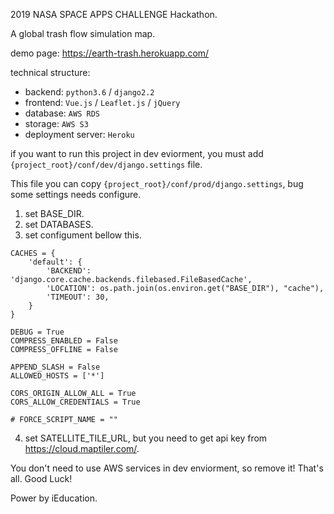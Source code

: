 2019 NASA SPACE APPS CHALLENGE Hackathon.

A global trash flow simulation map.

demo page: https://earth-trash.herokuapp.com/

technical structure: 

* backend: `python3.6` / `django2.2`
* frontend: `Vue.js` / `Leaflet.js` / `jQuery`
* database: `AWS RDS`
* storage: `AWS S3`
* deployment server: `Heroku`

if you want to run this project in dev eviorment, you must add `{project_root}/conf/dev/django.settings` file.

This file you can copy `{project_root}/conf/prod/django.settings`, bug some settings needs configure.

1. set BASE_DIR.
2. set DATABASES.
3. set configument bellow this.
```
CACHES = {
    'default': {
        'BACKEND': 'django.core.cache.backends.filebased.FileBasedCache',
        'LOCATION': os.path.join(os.environ.get("BASE_DIR"), "cache"),
        'TIMEOUT': 30,
    }
}

DEBUG = True
COMPRESS_ENABLED = False
COMPRESS_OFFLINE = False

APPEND_SLASH = False
ALLOWED_HOSTS = ['*']

CORS_ORIGIN_ALLOW_ALL = True
CORS_ALLOW_CREDENTIALS = True

# FORCE_SCRIPT_NAME = ""
```
4. set SATELLITE_TILE_URL, but you need to get api key from https://cloud.maptiler.com/.

You don't need to use AWS services in dev enviorment, so remove it!
That's all. Good Luck!

Power by iEducation.
